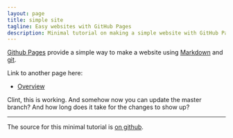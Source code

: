 ```yaml
---
layout: page
title: simple site
tagline: Easy websites with GitHub Pages
description: Minimal tutorial on making a simple website with GitHub Pages
---
```


[Github Pages](https://pages.github.com) provide a simple way to make a
website using
[Markdown](https://daringfireball.net/projects/markdown/) and
[git](https://git-scm.com).

Link to another page here:
- [Overview](pages/overview.html)

Clint, this is working.  And somehow now you can update the master branch?
And how long does it take for the changes to show up?

---

The source for this minimal tutorial is [on github](https://github.com/kbroman/simple_site).